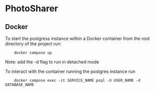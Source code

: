 # PhotoSharer

## Docker 

To start the postgress instance within a Docker container from the root directory of the project run:

```shell
    docker compose up
```

Note: add the -d flag to run in detached mode

To interact with the container running the postgres instance run 

```shell
    docker compose exec -it SERVICE_NAME psql -U USER_NAME -d DATABASE_NAME
```